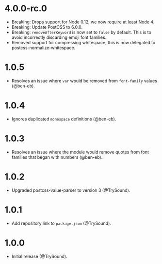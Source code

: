 # 4.0.0-rc.0

* Breaking: Drops support for Node 0.12, we now require at least Node 4.
* Breaking: Update PostCSS to 6.0.0.
* Breaking: `removeAfterKeyword` is now set to `false` by default. This is to
  avoid incorrectly discarding emoji font families.
* Removed support for compressing whitespace, this is now delegated to
  postcss-normalize-whitespace.

# 1.0.5

* Resolves an issue where `var` would be removed from `font-family`
  values (@ben-eb).

# 1.0.4

* Ignores duplicated `monospace` definitions (@ben-eb).

# 1.0.3

* Resolves an issue where the module would remove quotes from font families
  that began with numbers (@ben-eb).

# 1.0.2

* Upgraded postcss-value-parser to version 3 (@TrySound).

# 1.0.1

* Add repository link to `package.json` (@TrySound).

# 1.0.0

* Initial release (@TrySound).

